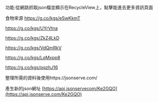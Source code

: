 功能:從網路抓取json檔並顯示在RecycleView上，點擊能進去更多資訊頁面

食物來源 
https://g.co/kgs/eSwKkmT 

https://g.co/kgs/UYrVtna 

https://g.co/kgs/ZkZ4LkD  

https://g.co/kgs/VdQmRkV  

https://g.co/kgs/LqMxpp8  

https://g.co/kgs/pqzhJ16

整理所需的資料後使用https://jsonserve.com/


產生新的json網址
[https://api.jsonservecom/Ke2GQO](https://api.jsonserve.com/Ke2GQO)


